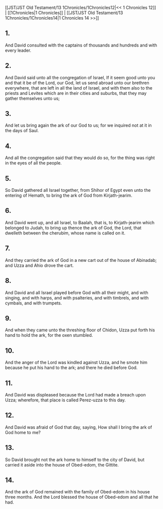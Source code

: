 [[JST/JST Old Testament/13 1Chronicles/1Chronicles12|<< 1 Chronicles 12]] | [[1Chronicles|1 Chronicles]] | [[JST/JST Old Testament/13 1Chronicles/1Chronicles14|1 Chronicles 14 >>]]
## 1.
And David consulted with the captains of thousands and hundreds and with every leader.
## 2.
And David said unto all the congregation of Israel, If it seem good unto you and that it be of the Lord, our God, let us send abroad unto our brethren everywhere, that are left in all the land of Israel, and with them also to the priests and Levites which are in their cities and suburbs, that they may gather themselves unto us;
## 3.
And let us bring again the ark of our God to us; for we inquired not at it in the days of Saul.
## 4.
And all the congregation said that they would do so, for the thing was right in the eyes of all the people.
## 5.
So David gathered all Israel together, from Shihor of Egypt even unto the entering of Hemath, to bring the ark of God from Kirjath-jearim.
## 6.
And David went up, and all Israel, to Baalah, that is, to Kirjath-jearim which belonged to Judah, to bring up thence the ark of God, the Lord, that dwelleth between the cherubim, whose name is called on it.
## 7.
And they carried the ark of God in a new cart out of the house of Abinadab; and Uzza and Ahio drove the cart.
## 8.
And David and all Israel played before God with all their might, and with singing, and with harps, and with psalteries, and with timbrels, and with cymbals, and with trumpets.
## 9.
And when they came unto the threshing floor of Chidon, Uzza put forth his hand to hold the ark, for the oxen stumbled.
## 10.
And the anger of the Lord was kindled against Uzza, and he smote him because he put his hand to the ark; and there he died before God.
## 11.
And David was displeased because the Lord had made a breach upon Uzza; wherefore, that place is called Perez-uzza to this day.
## 12.
And David was afraid of God that day, saying, How shall I bring the ark of God home to me?
## 13.
So David brought not the ark home to himself to the city of David, but carried it aside into the house of Obed-edom, the Gittite.
## 14.
And the ark of God remained with the family of Obed-edom in his house three months. And the Lord blessed the house of Obed-edom and all that he had.

